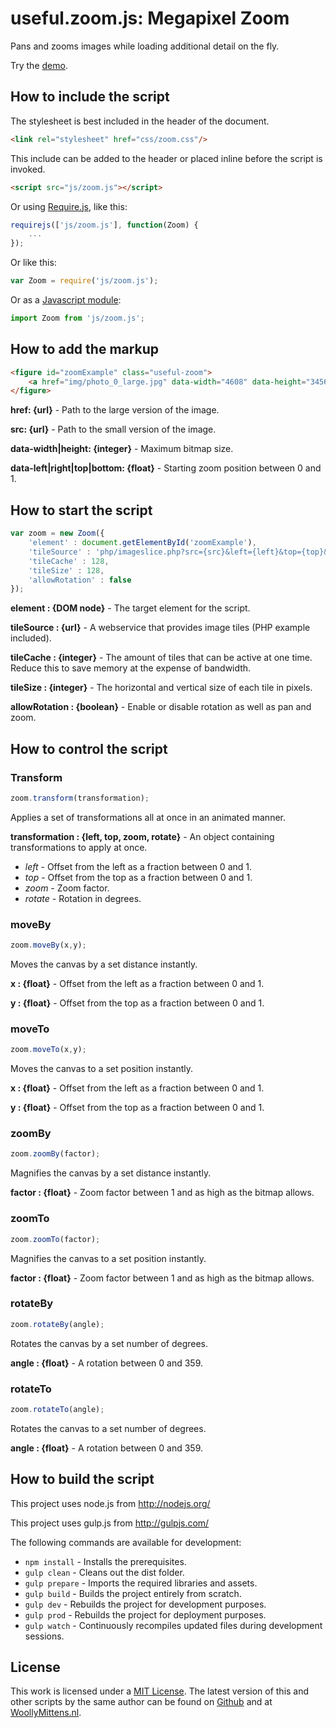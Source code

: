 # useful.zoom.js: Megapixel Zoom

Pans and zooms images while loading additional detail on the fly.

Try the <a href="http://www.woollymittens.nl/default.php?url=useful-zoom">demo</a>.

## How to include the script

The stylesheet is best included in the header of the document.

```html
<link rel="stylesheet" href="css/zoom.css"/>
```

This include can be added to the header or placed inline before the script is invoked.

```html
<script src="js/zoom.js"></script>
```

Or using [Require.js](https://requirejs.org/), like this:

```js
requirejs(['js/zoom.js'], function(Zoom) {
	...
});
```

Or like this:

```js
var Zoom = require('js/zoom.js');
```

Or as a [Javascript module](https://developer.mozilla.org/en-US/docs/Web/JavaScript/Guide/Modules):

```js
import Zoom from 'js/zoom.js';
```

## How to add the markup

```html
<figure id="zoomExample" class="useful-zoom">
	<a href="img/photo_0_large.jpg" data-width="4608" data-height="3456" data-left="0" data-top="0" data-right="1" data-bottom="1"><img title="Lorem Ipsum" alt="Lorem ipsum dolor sit amet" src="./img/photo_0_small.jpg"/></a>
</figure>
```

**href: {url}** - Path to the large version of the image.

**src: {url}** - Path to the small version of the image.

**data-width|height: {integer}** - Maximum bitmap size.

**data-left|right|top|bottom: {float}** - Starting zoom position between 0 and 1.

## How to start the script

```javascript
var zoom = new Zoom({
	'element' : document.getElementById('zoomExample'),
	'tileSource' : 'php/imageslice.php?src={src}&left={left}&top={top}&right={right}&bottom={bottom}&width={width}&height={height}',
	'tileCache' : 128,
	'tileSize' : 128,
	'allowRotation' : false
});
```

**element : {DOM node}** - The target element for the script.

**tileSource : {url}** - A webservice that provides image tiles (PHP example included).

**tileCache : {integer}** - The amount of tiles that can be active at one time. Reduce this to save memory at the expense of bandwidth.

**tileSize : {integer}** - The horizontal and vertical size of each tile in pixels.

**allowRotation : {boolean}** - Enable or disable rotation as well as pan and zoom.

## How to control the script

### Transform

```javascript
zoom.transform(transformation);
```

Applies a set of transformations all at once in an animated manner.

**transformation : {left, top, zoom, rotate}** - An object containing transformations to apply at once.
+ *left* - Offset from the left as a fraction between 0 and 1.
+ *top* - Offset from the top as a fraction between 0 and 1.
+ *zoom* - Zoom factor.
+ *rotate* - Rotation in degrees.

### moveBy

```javascript
zoom.moveBy(x,y);
```

Moves the canvas by a set distance instantly.

**x : {float}** - Offset from the left as a fraction between 0 and 1.

**y : {float}** - Offset from the top as a fraction between 0 and 1.

### moveTo

```javascript
zoom.moveTo(x,y);
```

Moves the canvas to a set position instantly.

**x : {float}** - Offset from the left as a fraction between 0 and 1.

**y : {float}** - Offset from the top as a fraction between 0 and 1.

### zoomBy

```javascript
zoom.zoomBy(factor);
```

Magnifies the canvas by a set distance instantly.

**factor : {float}** - Zoom factor between 1 and as high as the bitmap allows.

### zoomTo

```javascript
zoom.zoomTo(factor);
```

Magnifies the canvas to a set position instantly.

**factor : {float}** - Zoom factor between 1 and as high as the bitmap allows.

### rotateBy

```javascript
zoom.rotateBy(angle);
```

Rotates the canvas by a set number of degrees.

**angle : {float}** - A rotation between 0 and 359.

### rotateTo

```javascript
zoom.rotateTo(angle);
```

Rotates the canvas to a set number of degrees.

**angle : {float}** - A rotation between 0 and 359.

## How to build the script

This project uses node.js from http://nodejs.org/

This project uses gulp.js from http://gulpjs.com/

The following commands are available for development:
+ `npm install` - Installs the prerequisites.
+ `gulp clean` - Cleans out the dist folder.
+ `gulp prepare` - Imports the required libraries and assets.
+ `gulp build` - Builds the project entirely from scratch.
+ `gulp dev` - Rebuilds the project for development purposes.
+ `gulp prod` - Rebuilds the project for deployment purposes.
+ `gulp watch` - Continuously recompiles updated files during development sessions.

## License

This work is licensed under a [MIT License](https://opensource.org/licenses/MIT). The latest version of this and other scripts by the same author can be found on [Github](https://github.com/WoollyMittens) and at [WoollyMittens.nl](https://www.woollymittens.nl/).
